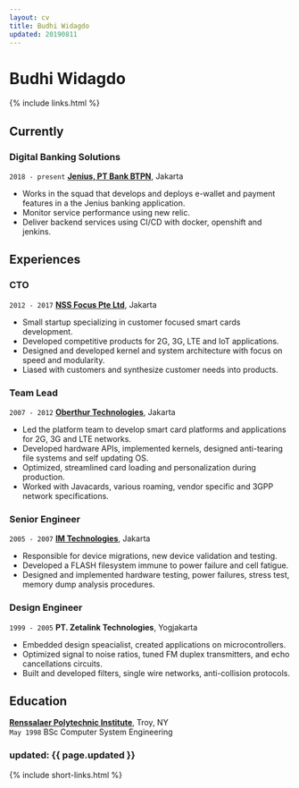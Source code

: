 ```yaml
---
layout: cv
title: Budhi Widagdo
updated: 20190811
---
```

# Budhi Widagdo
{% include links.html %}

## Currently

### Digital Banking Solutions 
`2018 - present`
__[Jenius, PT Bank BTPN](https://jenius.com)__, Jakarta  
* Works in the squad that develops and deploys e-wallet and payment features in a the Jenius banking application.  
* Monitor service performance using new relic.  
* Deliver backend services using CI/CD with docker, openshift and jenkins.

## Experiences

### CTO
`2012 - 2017`
__[NSS Focus Pte Ltd](https://nssfocus.com)__, Jakarta
* Small startup specializing in customer focused smart cards development.  
* Developed competitive products for 2G, 3G, LTE and IoT applications.  
* Designed and developed kernel and system architecture with focus on speed and modularity.
* Liased with customers and synthesize customer needs into products.  

### Team Lead
`2007 - 2012`
__[Oberthur Technologies](https://www.idemia.com)__, Jakarta  
* Led the platform team to develop smart card platforms and applications for 2G, 3G and LTE networks.  
* Developed hardware APIs, implemented kernels, designed anti-tearing file systems and self updating OS.  
* Optimized, streamlined card loading and personalization during production.  
* Worked with Javacards, various roaming, vendor specific and 3GPP network specifications.  

### Senior Engineer
`2005 - 2007`
__[IM Technologies]()__, Jakarta  
* Responsible for device migrations, new device validation and testing.
* Developed a FLASH filesystem immune to power failure and cell fatigue. 
* Designed and implemented hardware testing, power failures, stress test, memory dump analysis procedures.

### Design Engineer
`1999 - 2005`
__PT. Zetalink Technologies__, Yogjakarta  
* Embedded design speacialist, created applications on microcontrollers.  
* Optimized signal to noise ratios, tuned FM duplex transmitters, and echo cancellations circuits.  
* Built and developed filters, single wire networks, anti-collision protocols.  


## Education

__[Renssalaer Polytechnic Institute](https://rpi.edu)__, Troy, NY  
`May 1998`
BSc Computer System Engineering

### updated: {{ page.updated }}

{% include short-links.html %}


